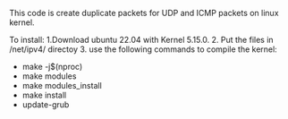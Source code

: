 This code is create duplicate packets for UDP and ICMP packets on linux kernel.

To install:
1.Download ubuntu 22.04 with Kernel 5.15.0.
2. Put the files in /net/ipv4/ directoy
3. use the following commands to compile the kernel:
  * make -j$(nproc)
  * make modules
  * make modules_install
  * make install
  * update-grub


